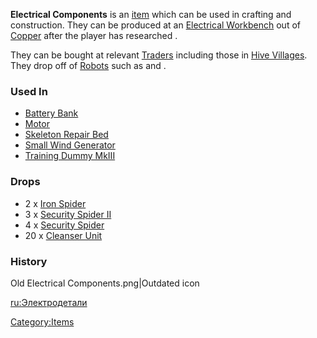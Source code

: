 **Electrical Components** is an [item](Items.md "wikilink") which can be
used in crafting and construction. They can be produced at an
[Electrical Workbench](Electrical_Workbench.md "wikilink") out of
[Copper](Copper.md "wikilink") after the player has researched [](Electrical_Crafting_(Tech).md).

They can be bought at relevant [Traders](Traders.md "wikilink") including
those in [Hive Villages](Hive_Village.md "wikilink"). They drop off of
[Robots](Robots.md "wikilink") such as [](Iron_Spider.md) and [](Cleanser_Unit.md).

### Used In

- [Battery Bank](Battery_Bank.md "wikilink")
- [Motor](Motor.md "wikilink")
- [Skeleton Repair Bed](Skeleton_Repair_Bed.md "wikilink")
- [Small Wind Generator](Small_Wind_Generator.md "wikilink")
- [Training Dummy MkIII](Training_Dummy.md "wikilink")

### Drops

- 2 x [Iron Spider](Iron_Spider.md "wikilink")
- 3 x [Security Spider II](Security_Spider_II.md "wikilink")
- 4 x [Security Spider](Security_Spider.md "wikilink")
- 20 x [Cleanser Unit](Cleanser_Unit.md "wikilink")

### History

Old Electrical Components.png\|Outdated icon

[ru:Электродетали](ru:Электродетали "wikilink")

[Category:Items](Category:Items "wikilink")